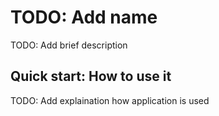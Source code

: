TODO: Add name
============================
TODO: Add brief description

Quick start: How to use it
--------------------------
TODO: Add explaination how application is used
